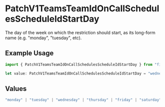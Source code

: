 # PatchV1TeamsTeamIdOnCallSchedulesScheduleIdStartDay

The day of the week on which the restriction should start, as its long-form name (e.g. "monday", "tuesday", etc).

## Example Usage

```typescript
import { PatchV1TeamsTeamIdOnCallSchedulesScheduleIdStartDay } from "firehydrant-typescript-sdk/models/components";

let value: PatchV1TeamsTeamIdOnCallSchedulesScheduleIdStartDay = "wednesday";
```

## Values

```typescript
"monday" | "tuesday" | "wednesday" | "thursday" | "friday" | "saturday" | "sunday"
```